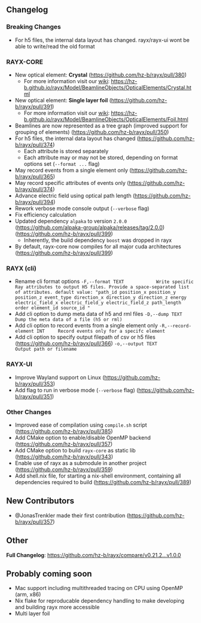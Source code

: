 ## Changelog

### Breaking Changes

* For h5 files, the internal data layout has changed. rayx/rayx-ui wont be able to write/read the old format

### RAYX-CORE
* New optical element: **Crystal** (https://github.com/hz-b/rayx/pull/380)
    * For more information visit our [wiki](https://hz-b.github.io): https://hz-b.github.io/rayx/Model/BeamlineObjects/OpticalElements/Crystal.html
* New optical element: **Single layer foil** (https://github.com/hz-b/rayx/pull/391)
    * For more information visit our [wiki](https://hz-b.github.io): https://hz-b.github.io/rayx/Model/BeamlineObjects/OpticalElements/Foil.html
* Beamlines are now represented as a tree graph (improved support for grouping of elements) (https://github.com/hz-b/rayx/pull/350)
* For h5 files, the internal data layout has changed (https://github.com/hz-b/rayx/pull/374)
    * Each attribute is stored separately
    * Each attribute may or may not be stored, depending on format options set (`--format ...` flag)
* May record events from a single element only (https://github.com/hz-b/rayx/pull/365)
* May record specific attributes of events only (https://github.com/hz-b/rayx/pull/374)
* Advance electric field using optical path length (https://github.com/hz-b/rayx/pull/394)
* Rework verbose mode console output (`--verbose` flag)
* Fix efficiency calculation
* Updated dependency `alpaka` to version `2.0.0` (https://github.com/alpaka-group/alpaka/releases/tag/2.0.0) (https://github.com/hz-b/rayx/pull/399)
    * Inherently, the build dependency `boost` was dropped in rayx
* By default, rayx-core now compiles for all major cuda architectures (https://github.com/hz-b/rayx/pull/399)

### RAYX (cli)

* Rename cli format options
`-F,--format TEXT            Write specific Ray attributes to output H5 files. Provide a space-separated list of attributes. default value: "path_id position_x position_y position_z event_type direction_x direction_y direction_z energy electric_field_x electric_field_y electric_field_z path_length order element_id source_id "`
* Add cli option to dump meta data of h5 and rml files
`-D,--dump TEXT              Dump the meta data of a file (h5 or rml)`
* Add cli option to record events from a single element only
`-R,--record-element INT     Record events only for a specifc element`
* Add cli option to specify output filepath of csv or h5 files (https://github.com/hz-b/rayx/pull/366)
`-o,--output TEXT            Output path or filename`

### RAYX-UI

* Improve Wayland support on Linux (https://github.com/hz-b/rayx/pull/353)
* Add flag to run in verbose mode (`--verbose` flag) (https://github.com/hz-b/rayx/pull/351)

### Other Changes
* Improved ease of compilation using `compile.sh` script (https://github.com/hz-b/rayx/pull/385)
* Add CMake option to enable/disable OpenMP backend (https://github.com/hz-b/rayx/pull/357)
* Add CMake option to build `rayx-core` as static lib (https://github.com/hz-b/rayx/pull/343)
* Enable use of rayx as a submodule in another project (https://github.com/hz-b/rayx/pull/359)
* Add shell.nix file, for starting a nix-shell environment, containing all dependencies required to build (https://github.com/hz-b/rayx/pull/389)

## New Contributors
* @JonasTrenkler made their first contribution (https://github.com/hz-b/rayx/pull/357)

## Other

**Full Changelog**: https://github.com/hz-b/rayx/compare/v0.21.2...v1.0.0

<!-- ### Runtime Performance Comparison -->
<!-- Runtime performance compared to the previous release (https://github.com/hz-b/rayx/tree/v0.21.2) -->

## Probably coming soon

* Mac support including multithreaded tracing on CPU using OpenMP (arm, x86)
* Nix flake for reproducable dependency handling to make developing and building rayx more accessible
* Multi layer foil
